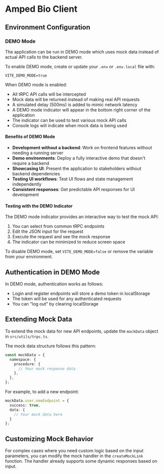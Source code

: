 # Amped Bio Client

## Environment Configuration

### DEMO Mode

The application can be run in DEMO mode which uses mock data instead of actual API calls to the backend server.

To enable DEMO mode, create or update your `.env` or `.env.local` file with:

```
VITE_DEMO_MODE=true
```

When DEMO mode is enabled:
- All tRPC API calls will be intercepted
- Mock data will be returned instead of making real API requests
- A simulated delay (500ms) is added to mimic network latency
- A DEMO mode indicator will appear in the bottom right corner of the application
- The indicator can be used to test various mock API calls
- Console logs will indicate when mock data is being used

#### Benefits of DEMO Mode

- **Development without a backend**: Work on frontend features without needing a running server
- **Demo environments**: Deploy a fully interactive demo that doesn't require a backend
- **Showcasing UI**: Present the application to stakeholders without backend dependencies
- **Testing UI workflows**: Test UI flows and state management independently
- **Consistent responses**: Get predictable API responses for UI development

#### Testing with the DEMO Indicator

The DEMO mode indicator provides an interactive way to test the mock API:

1. You can select from common tRPC endpoints
2. Edit the JSON input for the request
3. Execute the request and see the mock response
4. The indicator can be minimized to reduce screen space

To disable DEMO mode, set `VITE_DEMO_MODE=false` or remove the variable from your environment.

## Authentication in DEMO Mode

In DEMO mode, authentication works as follows:

- Login and register endpoints will store a demo token in localStorage
- The token will be used for any authenticated requests
- You can "log out" by clearing localStorage

## Extending Mock Data

To extend the mock data for new API endpoints, update the `mockData` object in `src/utils/trpc.ts`.

The mock data structure follows this pattern:

```typescript
const mockData = {
  namespace: {
    procedure: {
      // Your mock response data
    },
  },
};
```

For example, to add a new endpoint:

```typescript
mockData.user.newEndpoint = {
  success: true,
  data: {
    // Your mock data here
  }
};
```

## Customizing Mock Behavior

For complex cases where you need custom logic based on the input parameters, you can modify the mock handler in the `createMockLink` function. The handler already supports some dynamic responses based on input.

